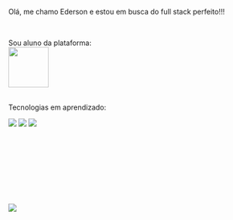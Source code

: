 <p > Olá, me chamo Ederson e estou em busca do full stack perfeito!!! </p>
<br>
<p> Sou aluno da plataforma:
  <br>
  <img width=80px height= 80px src="https://cdn.areademembros.com/files/instancia_731//image/cDo7aKpDpEAkLRPHuYlAXdFmHtYyjPljSjUIZgu6.png" > 
  
<br>
<br>
<p> Tecnologias em aprendizado:</p>

<p>
<img src="https://img.shields.io/badge/HTML5-E34F26?style=for-the-badge&logo=html5&logoColor=white" >
<img src="https://img.shields.io/badge/CSS3-1572B6?style=for-the-badge&logo=css3&logoColor=white" >
<img src="https://img.shields.io/badge/JavaScript-F7DF1E?style=for-the-badge&logo=javascript&logoColor=black" >
</p>

<br>
<br>
<br>
<br>
<br>
<br>
<br>
<br>

<img src="https://img.shields.io/github/followers/{username}.svg?style=social&label=Follow&maxAge=2592000" >






